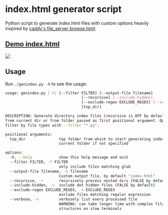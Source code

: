 # index.html generator script
Python script to generate index.html files with custom options heavily inspired by [caddy's file_server browse.html](https://github.com/caddyserver/caddy/blob/master/modules/caddyhttp/fileserver/browse.html).


## [Demo index.html](https://glowinthedark.github.io/index-html-generator/)

![](genindex.png)

## Usage 

Run `./genindex.py -h` to see the usage:

```bash
usage: genindex.py [-h] [--filter FILTER] [--output-file filename]
                                  [--recursive] [--include-hidden]
                                  [--exclude-regex EXCLUDE_REGEX] [--verbose]
                                  [top_dir]

DESCRIPTION: Generate directory index files (recursive is OFF by default). Start
from current dir or from folder passed as first positional argument. Optionally
filter by file types with --filter "*.py".

positional arguments:
  top_dir               top folder from which to start generating indexes, use
                        current folder if not specified

options:
  -h, --help            show this help message and exit
  --filter FILTER, -f FILTER
                        only include files matching glob
  --output-file filename, -o filename
                        Custom output file, by default "index.html"
  --recursive, -r       recursively process nested dirs (FALSE by default)
  --include-hidden, -i  include dot hidden files (FALSE by default)
  --exclude-regex EXCLUDE_REGEX, -x EXCLUDE_REGEX
                        exclude files matching regular expression
  --verbose, -v         verbosely list every processed file
                        WARNING: can take longer time with complex file tree
                        structures on slow terminals
```
